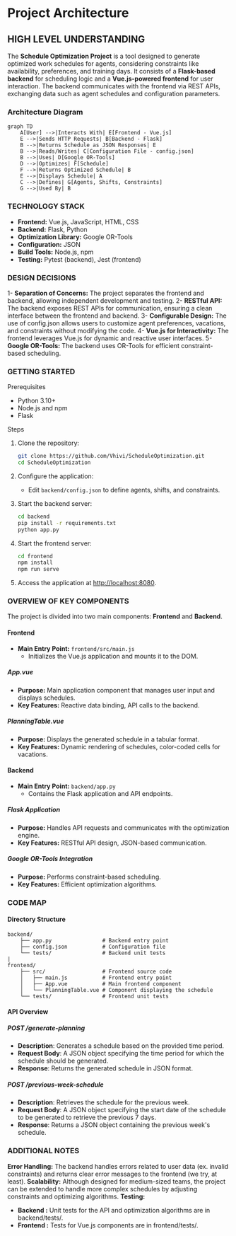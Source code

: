 # Project Architecture

## HIGH LEVEL UNDERSTANDING

The **Schedule Optimization Project** is a tool designed to generate optimized work schedules for agents, considering constraints like availability, preferences, and training days. It consists of a **Flask-based backend** for scheduling logic and a **Vue.js-powered frontend** for user interaction. The backend communicates with the frontend via REST APIs, exchanging data such as agent schedules and configuration parameters.

### Architecture Diagram

```mermaid
graph TD
    A[User] -->|Interacts With| E[Frontend - Vue.js]
    E -->|Sends HTTP Requests| B[Backend - Flask]
    B -->|Returns Schedule as JSON Responses| E
    B -->|Reads/Writes| C[Configuration File - config.json]
    B -->|Uses| D[Google OR-Tools]
    D -->|Optimizes| F[Schedule]
    F -->|Returns Optimized Schedule| B
    E -->|Displays Schedule| A
    C -->|Defines| G[Agents, Shifts, Constraints]
    G -->|Used By| B
```

### TECHNOLOGY STACK

- **Frontend:** Vue.js, JavaScript, HTML, CSS
- **Backend:** Flask, Python
- **Optimization Library:** Google OR-Tools
- **Configuration:** JSON
- **Build Tools:** Node.js, npm
- **Testing:** Pytest (backend), Jest (frontend)

### DESIGN DECISIONS

1- **Separation of Concerns:** The project separates the frontend and backend, allowing independent development and testing.
2- **RESTful API:** The backend exposes REST APIs for communication, ensuring a clean interface between the frontend and backend.
3- **Configurable Design:** The use of config.json allows users to customize agent preferences, vacations, and constraints without modifying the code.
4- **Vue.js for Interactivity:** The frontend leverages Vue.js for dynamic and reactive user interfaces.
5- **Google OR-Tools:** The backend uses OR-Tools for efficient constraint-based scheduling.

### GETTING STARTED

Prerequisites

- Python 3.10+
- Node.js and npm
- Flask

Steps

1. Clone the repository:

    ```bash
    git clone https://github.com/Vhivi/ScheduleOptimization.git
    cd ScheduleOptimization
    ```

2. Configure the application:

    - Edit `backend/config.json` to define agents, shifts, and constraints.

3. Start the backend server:

    ```bash
    cd backend
    pip install -r requirements.txt
    python app.py
    ```

4. Start the frontend server:

    ```bash
    cd frontend
    npm install
    npm run serve
    ```

5. Access the application at <http://localhost:8080>.

### OVERVIEW OF KEY COMPONENTS

The project is divided into two main components: **Frontend** and **Backend**.

#### Frontend

- **Main Entry Point:** `frontend/src/main.js`
  - Initializes the Vue.js application and mounts it to the DOM.

##### App.vue

- **Purpose:** Main application component that manages user input and displays schedules.
- **Key Features:** Reactive data binding, API calls to the backend.

##### PlanningTable.vue

- **Purpose:** Displays the generated schedule in a tabular format.
- **Key Features:** Dynamic rendering of schedules, color-coded cells for vacations.

#### Backend

- **Main Entry Point:** `backend/app.py`
  - Contains the Flask application and API endpoints.

##### Flask Application

- **Purpose:** Handles API requests and communicates with the optimization engine.
- **Key Features:** RESTful API design, JSON-based communication.

##### Google OR-Tools Integration

- **Purpose:** Performs constraint-based scheduling.
- **Key Features:** Efficient optimization algorithms.

### CODE MAP

#### Directory Structure

```plaintext
backend/
    ├── app.py                # Backend entry point
    ├── config.json           # Configuration file
    └── tests/                # Backend unit tests
|
frontend/
    ├── src/                  # Frontend source code
    │   ├── main.js           # Frontend entry point
    │   ├── App.vue           # Main frontend component
    │   └── PlanningTable.vue # Component displaying the schedule
    └── tests/                # Frontend unit tests
```

#### API Overview

##### POST /generate-planning

- **Description**: Generates a schedule based on the provided time period.
- **Request Body**: A JSON object specifying the time period for which the schedule should be generated.
- **Response**: Returns the generated schedule in JSON format.

##### POST /previous-week-schedule

- **Description**: Retrieves the schedule for the previous week.
- **Request Body**: A JSON object specifying the start date of the schedule to be generated to retrieve the previous 7 days.
- **Response**: Returns a JSON object containing the previous week's schedule.

### ADDITIONAL NOTES

**Error Handling:** The backend handles errors related to user data (ex. invalid constraints) and returns clear error messages to the frontend (we try, at least).
**Scalability:** Although designed for medium-sized teams, the project can be extended to handle more complex schedules by adjusting constraints and optimizing algorithms.
**Testing:**

- **Backend :** Unit tests for the API and optimization algorithms are in backend/tests/.
- **Frontend :** Tests for Vue.js components are in frontend/tests/.
